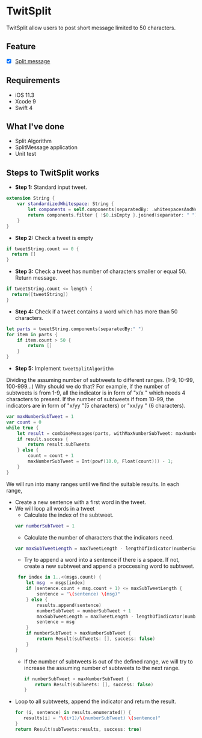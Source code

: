 # TwitSplit
TwitSplit allow users to post short message limited to 50 characters. 

## Feature
- [x] [Split message](https://github.com/jack3010/TwitSplit#split-message)

## Requirements

- iOS 11.3
- Xcode 9
- Swift 4

## What I've done

- Split Algorithm
- SplitMessage application
- Unit test

## Steps to TwitSplit works

- **Step 1:** Standard input tweet.
```swift
extension String {
    var standardizedWhitespace: String {
        let components = self.components(separatedBy: .whitespacesAndNewlines)
        return components.filter { !$0.isEmpty }.joined(separator: " ")
    }
}
```
- **Step 2:** Check a tweet is empty
```swift
if tweetString.count == 0 {
  return []
}
```
- **Step 3:** Check a tweet has number of characters smaller or equal 50. Return message. 
```swift
if tweetString.count <= length {
  return([tweetString])
}
```
- **Step 4:** Check if a tweet contains a word which has more than 50 characters.
```swift
let parts = tweetString.components(separatedBy:" ")
for item in parts {
    if item.count > 50 {
        return []
    }
}
```
- **Step 5:** Implement `tweetSplitAlgorithm`

Dividing the assuming number of subtweets to different ranges. 
(1-9, 10-99, 100-999...) Why should we do that?
For example, if the number of subtweets is from 1-9, all the indicator is in form of "x/x " which needs 4 characters to present.
If the number of subtweets if from 10-99, the indicators are in form of "x/yy "(5 characters) or "xx/yy " (6 characters).

```swift
var maxNumberSubTweet = 1
var count = 0
while true {
    let result = combineMessages(parts, withMaxNumberSubTweet: maxNumberSubTweet, AndMaximumTweetLength: length)
    if result.success {
        return result.subTweets
    } else {
        count = count + 1
        maxNumberSubTweet = Int(powf(10.0, Float(count))) - 1;
    }
}
```

We will run into many ranges until we find the suitable results.
In each range, 
- Create a new sentence with a first word in the tweet.
- We will loop all words in a tweet
    + Calculate the index of the subtweet.
    ```swift
    var numberSubTweet = 1
    ```
    + Calculate the number of characters that the indicators need.
    ```swift
    var maxSubTweetLength = maxTweetLength - lengthOfIndicator(numberSubTweet, andMaxNumberOfSubTweet: maxNumberSubTweet)
    ```
    + Try to append a word into a sentence if there is a space. If not, create a new subtweet and append a proccessing word to subtweet.
    ```swift
     for index in 1..<(msgs.count) {
        let msg  = msgs[index]
        if (sentence.count + msg.count + 1) <= maxSubTweetLength {
            sentence = "\(sentence) \(msg)"
        } else {
            results.append(sentence)
            numberSubTweet = numberSubTweet + 1
            maxSubTweetLength = maxTweetLength - lengthOfIndicator(numberSubTweet, andMaxNumberOfSubTweet: maxNumberSubTweet)
            sentence = msg
        }
        if numberSubTweet > maxNumberSubTweet {
            return Result(subTweets: [], success: false)
        }
    }
    ```
    + If the number of subtweets is out of the defined range, we will try to increase the assuming number of subtweets to the next range.
      ```swift
      if numberSubTweet > maxNumberSubTweet {
          return Result(subTweets: [], success: false)
      }
      ```
- Loop to all subtweets, append the indicator and return the result.
     ```swift
    for (i, sentence) in results.enumerated() {
        results[i] = "\(i+1)/\(numberSubTweet) \(sentence)"
    }
    return Result(subTweets:results, success: true)
    ```
